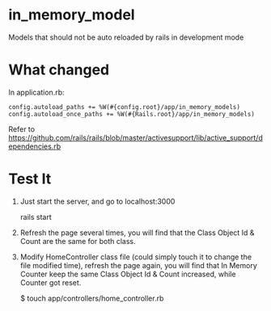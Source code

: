 in_memory_model
===============

Models that should not be auto reloaded by rails in development mode

What changed
============

In application.rb:

    config.autoload_paths += %W(#{config.root}/app/in_memory_models)
    config.autoload_once_paths += %W(#{Rails.root}/app/in_memory_models)

Refer to https://github.com/rails/rails/blob/master/activesupport/lib/active_support/dependencies.rb

Test It
=======

1. Just start the server, and go to localhost:3000


    rails start


2. Refresh the page several times, you will find that the Class Object Id & Count are the same for both class.
3. Modify HomeController class file (could simply touch it to change the file modified time), refresh the page again, you will find that In Memory Counter keep the same Class Object Id & Count increased, while Counter got reset.


    $ touch app/controllers/home_controller.rb
